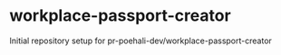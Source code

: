 # workplace-passport-creator

Initial repository setup for pr-poehali-dev/workplace-passport-creator